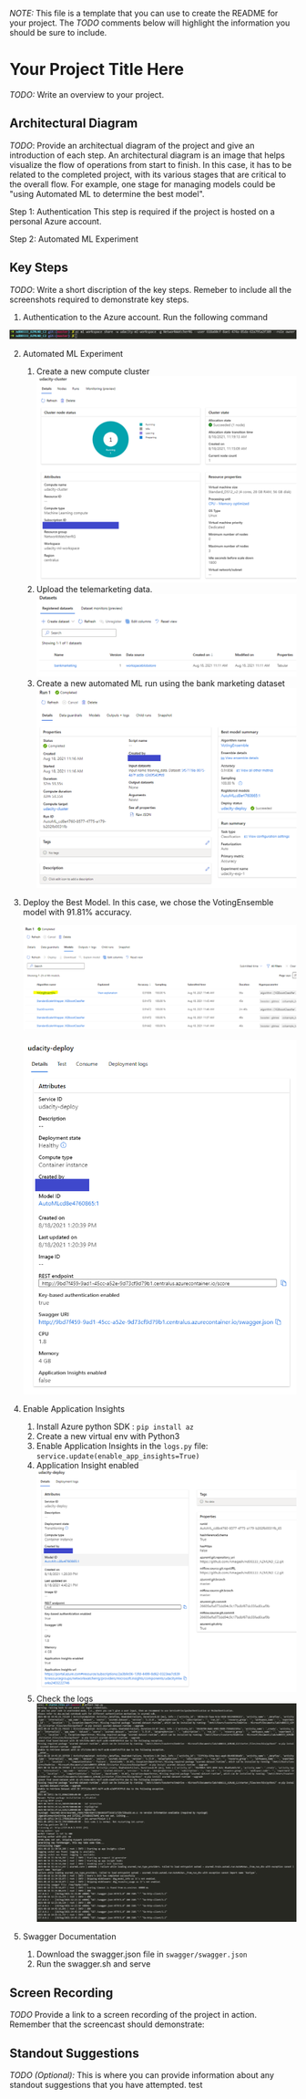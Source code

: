 *NOTE:* This file is a template that you can use to create the README for your project. The *TODO* comments below will highlight the information you should be sure to include.


# Your Project Title Here

*TODO:* Write an overview to your project.

## Architectural Diagram
*TODO*: Provide an architectual diagram of the project and give an introduction of each step. An architectural diagram is an image that helps visualize the flow of operations from start to finish. In this case, it has to be related to the completed project, with its various stages that are critical to the overall flow. For example, one stage for managing models could be "using Automated ML to determine the best model". 

Step 1: Authentication
This step is required if the project is hosted on a personal Azure account.

Step 2: Automated ML Experiment

## Key Steps
*TODO*: Write a short discription of the key steps. Remeber to include all the screenshots required to demonstrate key steps. 

1. Authentication to the Azure account. Run the following command 
   
![img_1](img/img_1.PNG)

2. Automated ML Experiment
   1. Create a new compute cluster
   ![img_2](img/img_2.PNG)
   2. Upload the telemarketing data.
   ![img_7](img/img_7.PNG)
   3. Create a new automated ML run using the bank marketing dataset
   ![img_3](img/img_3.PNG)
3. Deploy the Best Model. In this case, we chose the VotingEnsemble model with 91.81% accuracy.

   ![img_6](img/img_6.PNG)

   ![img_8](img/img_8.PNG)
4. Enable Application Insights
   1. Install Azure python SDK : `pip install az`
   2. Create a new virtual env with Python3
   3. Enable Application Insights in the `logs.py` file: `service.update(enable_app_insights=True)`
   4. Application Insight enabled
   ![img_9](img/img_9.PNG)
   5. Check the logs
   ![img_10](img/img_10.PNG)
5. Swagger Documentation
   1. Download the swagger.json file in `swagger/swagger.json`
   2. Run the swagger.sh and serve
## Screen Recording
*TODO* Provide a link to a screen recording of the project in action. Remember that the screencast should demonstrate:

## Standout Suggestions
*TODO (Optional):* This is where you can provide information about any standout suggestions that you have attempted.
 test